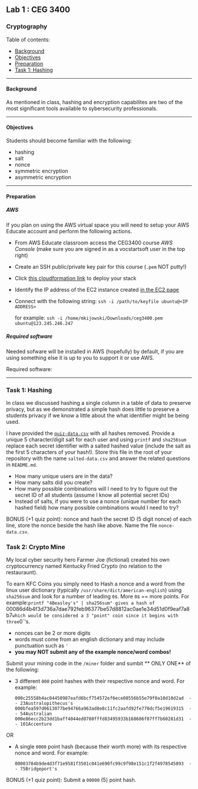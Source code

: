 ## Lab 1 : CEG 3400

### Cryptography

Table of contents:
* [Background]()
* [Objectives]()
* [Preparation]()
* [Task 1: Hashing]()

---

#### Background

As mentioned in class, hashing and encryption capabilites are two of the most
significant tools available to sybersecurity professionals.  

---

#### Objectives

Students should become familiar with the following:

* hashing
* salt
* nonce
* symmetric encryption
* asymmetric encryption

---

#### Preparation

##### AWS

If you plan on using the AWS virtual space you will need to setup your AWS
Educate account and perform the following actions.

* From AWS Educate classroom access the CEG3400 course *AWS Console* (make sure
  you are signed in as a vocstartsoft user in the top right)
* Create an SSH public/private key pair for this course (`.pem` NOT putty!)
* Click [this cloudformation link](google.com) to deploy your stack
* Identify the IP address of the EC2 instance created [in the EC2
  page](google.com)
* Connect with the following string: `ssh -i /path/to/keyfile ubuntu@<IP
  ADDRESS>` 

  for example: `ssh -i /home/mkijowski/Downloads/ceg3400.pem
  ubuntu@123.245.246.247`

##### Required software

Needed sofware will be installed in AWS (hopefully) by default, if you are
using something else it is up to you to support it or use AWS.

Required software:


---

### Task 1: Hashing

In class we discussed hashing a single column in a table of data to preserve
privacy, but as we demonstrated a simple hash does little to preserve a students
privacy if we know a little about the what identifier might be being used.

I have provided the [`quiz-data.csv`](/data/quiz-data.csv) with all hashes
removed.  Provide a unique 5 character/digit  salt for each user and using `printf` and `sha256sum`
replace each secret identifier with a salted hashed value (include the salt as
the first 5 characters of your hash!).  Store this file in
the root of your repository with the name `salted-data.csv` and answer the
related questions in `README.md`.

* How many unique users are in the data?
* How many salts did you create?
* How many possible combinations will I need to try to figure out the secret ID
  of all students (assume I know all potential secret IDs)
* Instead of salts, if you were to use a nonce (unique number for each hashed
  field) how many possible combinations would I need to try?

BONUS (+1 quiz point): nonce and hash the secret ID (5 digit nonce) of each line, store the nonce beside the hash
like above.  Name the file `nonce-data.csv`.

### Task 2: Crypto Mine

My local cyber security hero Farmer Joe (fictional) created his own
cryptocurrency named Kentucky Fried Crypto (no relation to the restauraunt).

To earn KFC Coins you simply need to Hash a nonce and a word from the linux user
dictionary (typically `/usr/share/dict/american-english`) using `sha256sum` and
look for a number of leading `0`s.  More `0`s == more points.  For
example:`printf "4Beasley's" | sha256sum" gives a hash of
`00086d4b4f3d736a7dae792feb96377be57d8812ac0ae1e34d51d0f9eaf7a8b7` which would
be considered a 3 "point" coin since it begins with three `0`'s.

* nonces can be 2 or more digits
* words must come from an english dictionary and may include punctuation such as
  `'`
* **you may NOT submit any of the example nonce/word combos!**

Submit your mining code in the `/miner` folder and sumbit ** ONLY ONE** of the following:

* 3 different `000` point hashes with their respective nonce and word. For
  example:
  
  ```
  000c25558b4ac04450987eafd6bcf754572ef6ece08556b55e79f0a10d10d2ad  - - 23Australopithecus's
  000bfea597d0613077be94766a963ad8e8c11fc2aafd92fe770dcf5e19619315  - - 54Australian
  000e86ecc2b23dd1baff4044ed0780fffd83495933b168606f07ff7b60281d31  - - 101Accenture
  ```

OR

* A single `0000` point hash (because their worth more) with its respective
  nonce and word.  For example:
  
  ```
  00003704b9de4d3f71e9581f3501c041e690fc99c9f98e151c1f2f4978545893  - - 75Bridgeport's
  ```

BONUS (+1 quiz point): Submit a `00000` (5) point hash.




